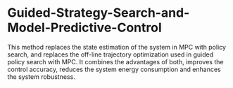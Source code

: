 # Guided-Strategy-Search-and-Model-Predictive-Control
This method replaces the state estimation of the system in MPC with policy search, and replaces the off-line trajectory optimization used in guided policy search with MPC. It combines the advantages of both, improves the control accuracy, reduces the system energy consumption and enhances the system robustness.
